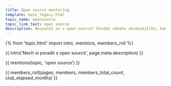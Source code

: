 ```yaml
---
title: Open source mentoring
template: main_legacy.html
topic_name: opensource
topic_link_text: open source
description: Nevyznáš se v open source? Hledáš někoho zkušenějšího, kdo ti poradí a pomůže se zorientovat? Jak někam přispět, kde najít projekt, jak používat GitHub? Kdo ti ukáže správné postupy a nasměruje tě na kvalitní návody nebo kurzy?
---
```

{% from 'topic.html' import intro, mentions, members_roll %}

{{ intro('Nech si poradit s open source', page.meta.description) }}

{{ mentions(topic, 'open source') }}

{{ members_roll(pages, members, members_total_count, club_elapsed_months) }}
